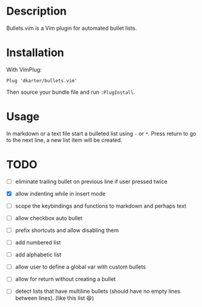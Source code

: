 # Description

Bullets.vim is a Vim plugin for automated bullet lists.

# Installation

With VimPlug:

```vim
Plug 'dkarter/bullets.vim'
```

Then source your bundle file and run `:PlugInstall`.


# Usage

In markdown or a text file start a bulleted list using `-` or `*`. Press return
to go to the next line, a new list item will be created.


# TODO

- [ ] eliminate trailing bullet on previous line if user pressed <cr> twice
- [x] allow indenting while in insert mode
- [ ] scope the keybindings and functions to markdown and perhaps text
- [ ] allow checkbox auto bullet
- [ ] prefix shortcuts and allow disabling them 
- [ ] add numbered list
- [ ] add alphabetic list
- [ ] allow user to define a global var with custom bullets
- [ ] allow <C-cr> for return without creating a bullet
- [ ] detect lists that have multiline bullets (should have no empty lines between
  lines). (like this list 😆)




